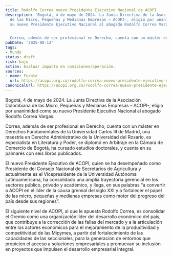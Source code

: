 ```yaml
---
title: Rodolfo Correa nuevo Presidente Ejecutivo Nacional de ACOPI
description: 'Bogotá, 4 de mayo de 2024. La Junta Directiva de la Asociación Colombiana
  de las Micro, Pequeñas y Medianas Empresas – ACOPI-, eligió por unanimidad como
  su nuevo Presidente Ejecutivo Nacional al abogado Rodolfo Correa Vargas.


  Correa, además de ser profesional en Derecho, cuenta con un máster en…'
pubDate: '2025-08-13'
tags:
- Mundo
status: draft
risk: bajo
action: Evaluar impacto en comisiones/operación.
sources:
- name: Fuente
  url: https://acopi.org.co/rodolfo-correa-nuevo-presidente-ejecutivo-nacional-de-acopi/
canonicalUrl: https://acopi.org.co/rodolfo-correa-nuevo-presidente-ejecutivo-nacional-de-acopi/
---
```

Bogotá, 4 de mayo de 2024. La Junta Directiva de la Asociación Colombiana de las Micro, Pequeñas y Medianas Empresas – ACOPI-, eligió por unanimidad como su nuevo Presidente Ejecutivo Nacional al abogado Rodolfo Correa Vargas.

Correa, además de ser profesional en Derecho, cuenta con un máster en Derechos Fundamentales de la Universidad Carlos III de Madrid, una maestría en Derecho Administrativo de la Universidad del Rosario, es especialista en Literatura y Poder, se diplomó en Arbitraje en la Cámara de Comercio de Bogotá, ha cursado estudios doctorales, y cuenta en su palmarés con seis libros publicados.

El nuevo Presidente Ejecutivo de ACOPI, quien se ha desempeñado como Presidente del Consejo Nacional de Secretarios de Agricultura y actualmente es el Vicepresidente de la Universidad Autónoma Latinoamericana, ha consolidado una amplia trayectoria gerencial en los sectores público, privado y académico, y llega, en sus palabras “a convertir a ACOPI en el líder de la causa gremial del siglo XXI y a fortalecer el papel de las micro, pequeñas y medianas empresas como motor del progreso del país desde sus regiones”.

El siguiente nivel de ACOPI, al que le apuesta Rodolfo Correa, es consolidar el Gremio como una organización líder del desarrollo económico del país, que contribuye a la corrección de las fallas del mercado y a la articulación entre los actores económicos para el mejoramiento de la productividad y competitividad de las Mipymes, a partir del fortalecimiento de las capacidades de las seccionales, para la generación de entornos que propicien el acceso a soluciones empresariales y promuevan su inclusión en proyectos que impulsen el desarrollo empresarial integral.